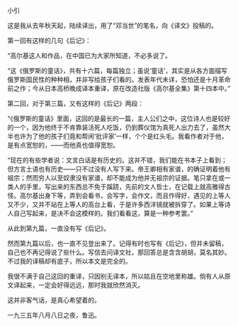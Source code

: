 小引

  

  

这是我从去年秋天起，陆续译出，用了“邓当世”的笔名，向《译文》投稿的。  

第一回有这样的几句《后记》：

  

“高尔基这人和作品，在中国已为大家所知道，不必多说了。

“这《俄罗斯的童话》，共有十六篇，每篇独立；虽说‘童话’，其实是从各方面描写俄罗斯国民性的种种相，并非写给孩子们看的。发表年代未详，恐怕还是十月革命前之作；今从日本高桥晚成译本重译，原在改造社版《高尔基全集》第十四本中。”

  

第二回，对于第三篇，又有这样的《后记》两段：

  

“《俄罗斯的童话》里面，这回的是最长的一篇，主人公们之中，这位诗人也是较好的一个，因为他终于不肯靠装活死人吃饭，仍到葬仪馆为真死人出力去了，虽然大半也许为了他的孩子们竟和帮闲‘批评家’一样，个个是红头毛。我看作者对于他，是有点宽恕的，——而他真也值得宽恕。

“现在的有些学者说：文言白话是有历史的。这并不错，我们能在书本子上看到；但方言土语也有历史——只不过没有人写下来。帝王卿相有家谱，的确证明着他有祖宗；然而穷人以至奴隶没有家谱，却不能成为他并无祖宗的证据。笔只拿在或一类人的手里，写出来的东西总不免于蹊跷，先前的文人哲士，在记载上就高雅得古怪。高尔基出身下等，弄到会看书，会写字，会作文，而且作得好，遇见的上等人又不少，又并不站在上等人的高台上看，于是许多西洋镜就被拆穿了。如果上等诗人自己写起来，是决不会这模样的。我们看看这，算是一种参考罢。”

  

从此到第九篇，一直没有写《后记》。

然而第九篇以后，也一直不见登出来了。记得有时也写有《后记》，但并未留稿，自己也不再记得说了些什么。写信去问译文社，那回答总是含含胡胡，莫名其妙。不过我的译稿却有底子，所以本文是完全的。

我很不满于自己这回的重译，只因别无译本，所以姑且在空地里称雄。倘有人从原文译起来，一定会好得远远，那时我就欣然消灭。

这并非客气话，是真心希望着的。

一九三五年八月八日之夜，鲁迅。